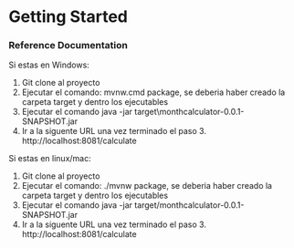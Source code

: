 # Getting Started

### Reference Documentation

Si estas en Windows: 

1. Git clone al proyecto
2. Ejecutar el comando: mvnw.cmd package, se deberia haber creado la carpeta target y dentro los ejecutables
3. Ejecutar el comando java -jar target\monthcalculator-0.0.1-SNAPSHOT.jar
4. Ir a la siguente URL una vez terminado el paso 3. http://localhost:8081/calculate

Si estas en linux/mac:

1. Git clone al proyecto
2. Ejecutar el comando: ./mvnw package, se deberia haber creado la carpeta target y dentro los ejecutables
3. Ejecutar el comando java -jar target/monthcalculator-0.0.1-SNAPSHOT.jar
4. Ir a la siguente URL una vez terminado el paso 3. http://localhost:8081/calculate